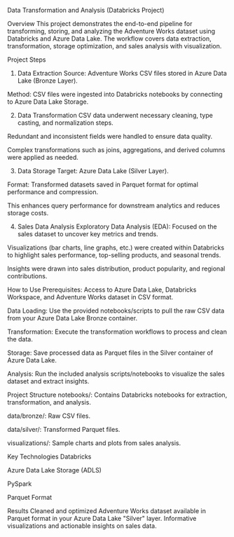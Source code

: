 Data Transformation and Analysis (Databricks Project)

Overview
This project demonstrates the end-to-end pipeline for transforming, storing, and analyzing the Adventure Works dataset using Databricks and Azure Data Lake. The workflow covers data extraction, transformation, storage optimization, and sales analysis with visualization.

Project Steps
1. Data Extraction
Source: Adventure Works CSV files stored in Azure Data Lake (Bronze Layer).

Method: CSV files were ingested into Databricks notebooks by connecting to Azure Data Lake Storage.

2. Data Transformation
CSV data underwent necessary cleaning, type casting, and normalization steps.

Redundant and inconsistent fields were handled to ensure data quality.

Complex transformations such as joins, aggregations, and derived columns were applied as needed.

3. Data Storage
Target: Azure Data Lake (Silver Layer).

Format: Transformed datasets saved in Parquet format for optimal performance and compression.

This enhances query performance for downstream analytics and reduces storage costs.

4. Sales Data Analysis
Exploratory Data Analysis (EDA): Focused on the sales dataset to uncover key metrics and trends.

Visualizations (bar charts, line graphs, etc.) were created within Databricks to highlight sales performance, top-selling products, and seasonal trends.

Insights were drawn into sales distribution, product popularity, and regional contributions.

How to Use
Prerequisites: Access to Azure Data Lake, Databricks Workspace, and Adventure Works dataset in CSV format.

Data Loading: Use the provided notebooks/scripts to pull the raw CSV data from your Azure Data Lake Bronze container.

Transformation: Execute the transformation workflows to process and clean the data.

Storage: Save processed data as Parquet files in the Silver container of Azure Data Lake.

Analysis: Run the included analysis scripts/notebooks to visualize the sales dataset and extract insights.

Project Structure
notebooks/: Contains Databricks notebooks for extraction, transformation, and analysis.

data/bronze/: Raw CSV files.

data/silver/: Transformed Parquet files.

visualizations/: Sample charts and plots from sales analysis.

Key Technologies
Databricks

Azure Data Lake Storage (ADLS)

PySpark

Parquet Format

Results
Cleaned and optimized Adventure Works dataset available in Parquet format in your Azure Data Lake "Silver" layer.
Informative visualizations and actionable insights on sales data.

